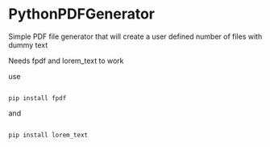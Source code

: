 # PythonPDFGenerator
Simple PDF file generator that will create a user defined number of files with dummy text

Needs fpdf and lorem_text to work

use 
```

pip install fpdf

```

and
```

pip install lorem_text

```
